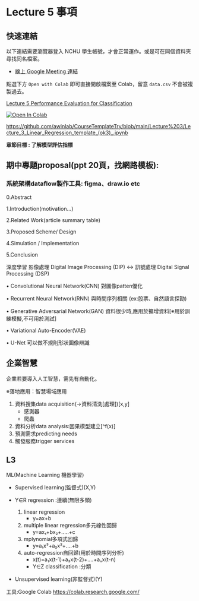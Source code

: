 # Lecture 5 事項
## 快速連結
以下連結需要瀏覽器登入 NCHU 學生帳號，才會正常運作。或是可在同個資料夾尋找同名檔案。
- [線上 Google Meeting 連結](https://lms2020.nchu.edu.tw/media/doc/86493)

點選下方 ```Open with Colab``` 即可直接開啟檔案至 Colab，留意 ```data.csv``` 不會被複製過去。

[Lecture 5 Performance Evaluation for Classification]()

[![Open In Colab](https://colab.research.google.com/assets/colab-badge.svg)](https://github.com/awinlab/CourseTemplateTry/blob/c84b9d559b5d84a997442914571d3162a5c661c4/Lecture%205/Logistic%20regression%202022.10.3(grade%20with%20K-fold).ipynb)

https://github.com/awinlab/CourseTemplateTry/blob/main/Lecture%203/Lecture_3_Linear_Regression_template_(ok3)_.ipynb

**章節目標 : 了解模型評估指標**


## 期中專題proposal(ppt 20頁，找網路模板):
### 系統架構dataflow製作工具: figma、draw.io etc

0.Abstract

1.Introduction(motivation…)

2.Related Work(article summary table)

3.Proposed Scheme/ Design

4.Simulation / Implementation

5.Conclusion

深度學習
影像處理 Digital Image Processing (DIP) ↔ 訊號處理 Digital Signal Processing (DSP)

• Convolutional Neural Network(CNN)
對圖像patten優化

• Recurrent Neural Network(RNN)
與時間序列相關 (ex:股票、自然語言探勘)

• Generative Adversarial Network(GAN)
資料很少時,應用於擴增資料[※用於訓練模擬,不可用於測試]

• Variational Auto-Encoder(VAE)

• U-Net
可以做不規則形狀圖像辨識

## 企業智慧
企業若要導入人工智慧，需先有自動化。

※落地應用：智慧場域應用
1. 資料搜集data acquisition(→資料清洗[處理])[x,y]
   - 感測器
   - 爬蟲 
2. 資料分析data analysis:因果模型建立[^f(x)]
3. 預測需求predicting needs
4. 觸發服務trigger services

## L3
ML(Machine Learning 機器學習)
  - Supervised learning(監督式)(X,Y)
  - Y∈R regression :連續(無限多類)
    1. linear regression
        - y=ax+b
    2. multiple linear regression多元線性回歸
        - y=ax₁+bx₂+.....+c
    3. mplynomial多項式回歸
        - y=a₁x³+a₂x²+....+b
    4. auto-regression自回歸(用於時間序列分析)
        - x(t)=a₁x(t-1)+a₂x(t-2)+....+aₙx(t-n)
        - Y∈Z classification :分類
		
  - Unsupervised learning(非監督式)(Y)

工具:Google Colab
https://colab.research.google.com/
